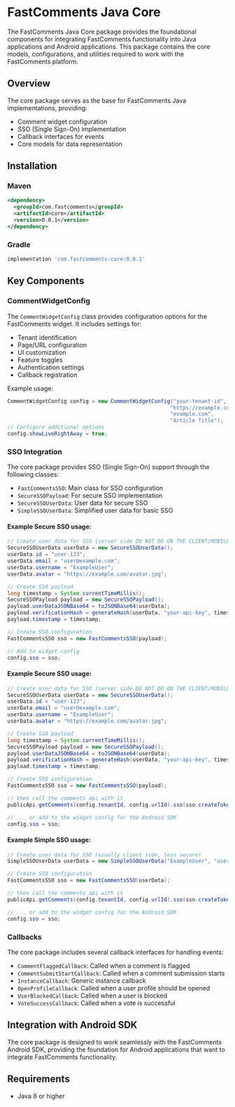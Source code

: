 # FastComments Java Core

The FastComments Java Core package provides the foundational components for integrating FastComments functionality into Java applications and Android applications. This package contains the core models, configurations, and utilities required to work with the FastComments platform.

## Overview

The core package serves as the base for FastComments Java implementations, providing:

- Comment widget configuration
- SSO (Single Sign-On) implementation
- Callback interfaces for events
- Core models for data representation

## Installation

### Maven

```xml
<dependency>
  <groupId>com.fastcomments</groupId>
  <artifactId>core</artifactId>
  <version>0.0.1</version>
</dependency>
```

### Gradle

```groovy
implementation 'com.fastcomments:core:0.0.1'
```

## Key Components

### CommentWidgetConfig

The `CommentWidgetConfig` class provides configuration options for the FastComments widget. It includes settings for:

- Tenant identification
- Page/URL configuration
- UI customization
- Feature toggles
- Authentication settings
- Callback registration

Example usage:

```java
CommentWidgetConfig config = new CommentWidgetConfig("your-tenant-id", "page-url-id", 
                                                    "https://example.com/article", 
                                                    "example.com", 
                                                    "Article Title");
// Configure additional options
config.showLiveRightAway = true;
```

### SSO Integration

The core package provides SSO (Single Sign-On) support through the following classes:

- `FastCommentsSSO`: Main class for SSO configuration
- `SecureSSOPayload`: For secure SSO implementation
- `SecureSSOUserData`: User data for secure SSO
- `SimpleSSOUserData`: Simplified user data for basic SSO

#### Example Secure SSO usage:

```java
// Create user data for SSO (server side DO NOT DO ON THE CLIENT/MOBILE)
SecureSSOUserData userData = new SecureSSOUserData();
userData.id = "user-123";
userData.email = "user@example.com";
userData.username = "ExampleUser";
userData.avatar = "https://example.com/avatar.jpg";

// Create SSO payload
long timestamp = System.currentTimeMillis();
SecureSSOPayload payload = new SecureSSOPayload();
payload.userDataJSONBase64 = toJSONBase64(userData);
payload.verificationHash = generateHash(userData, "your-api-key", timestamp);
payload.timestamp = timestamp;

// Create SSO configuration
FastCommentsSSO sso = new FastCommentsSSO(payload);

// Add to widget config
config.sso = sso;
```

#### Example Secure SSO usage:

```java
// Create user data for SSO (server side DO NOT DO ON THE CLIENT/MOBILE)
SecureSSOUserData userData = new SecureSSOUserData();
userData.id = "user-123";
userData.email = "user@example.com";
userData.username = "ExampleUser";
userData.avatar = "https://example.com/avatar.jpg";

// Create SSO payload
long timestamp = System.currentTimeMillis();
SecureSSOPayload payload = new SecureSSOPayload();
payload.userDataJSONBase64 = toJSONBase64(userData);
payload.verificationHash = generateHash(userData, "your-api-key", timestamp);
payload.timestamp = timestamp;

// Create SSO configuration
FastCommentsSSO sso = new FastCommentsSSO(payload);

// then call the comments api with it
publicApi.getComments(config.tenantId, config.urlId).sso(sso.createToken())

// ... or add to the widget config for the Android SDK
config.sso = sso;
```

#### Example Simple SSO usage:

```java
// Create user data for SSO (usually client side, less secure)
SimpleSSOUserData userData = new SimpleSSOUserData("ExampleUser", "user@example.com", "https://example.com/avatar.jpg");

// Create SSO configuration
FastCommentsSSO sso = new FastCommentsSSO(userData);

// then call the comments api with it
publicApi.getComments(config.tenantId, config.urlId).sso(sso.createToken())

// ... or add to the widget config for the Android SDK
config.sso = sso;
```

### Callbacks

The core package includes several callback interfaces for handling events:

- `CommentFlaggedCallback`: Called when a comment is flagged
- `CommentSubmitStartCallback`: Called when a comment submission starts
- `InstanceCallback`: Generic instance callback
- `OpenProfileCallback`: Called when a user profile should be opened
- `UserBlockedCallback`: Called when a user is blocked
- `VoteSuccessCallback`: Called when a vote is successful

## Integration with Android SDK

The core package is designed to work seamlessly with the FastComments Android SDK, providing the foundation for Android applications that want to integrate FastComments functionality.

## Requirements

- Java 8 or higher
